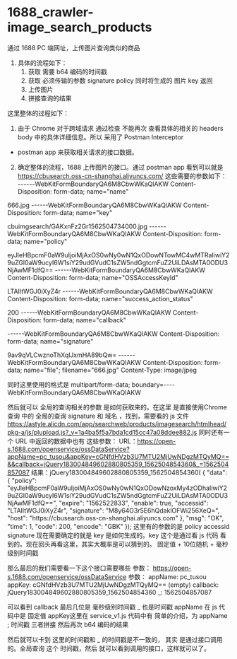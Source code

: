 # 1688_crawler-image_search_products
通过 1688 PC 端网址，上传图片查询类似的商品

1. 具体的流程如下：
    1. 获取 需要 b64 编码的时间戳
    2. 获取 必须传输的参数 signature policy 同时将生成的 图片 key 返回
    3. 上传图片
    4. 拼接查询的结果
   
这里整体的过程如下：
1. 由于 Chrome 对于跨域请求 通过检查 不能再次 查看具体的相关的 headers body 中的具体详细信息。所以 采用了 Postman Interceptor
 +  postman app 来获取相关请求的接口数据。

2. 确定整体的流程，1688 上传图片的接口。通过 postman app 看到可以就是 https://cbusearch.oss-cn-shanghai.aliyuncs.com/ 这些需要的参数如下：
   ------WebKitFormBoundaryQA6M8CbwWKaQlAKW
Content-Disposition: form-data; name="name"

666.jpg
------WebKitFormBoundaryQA6M8CbwWKaQlAKW
Content-Disposition: form-data; name="key"

cbuimgsearch/GAKxnFz2Gr1562504734000.jpg
------WebKitFormBoundaryQA6M8CbwWKaQlAKW
Content-Disposition: form-data; name="policy"

eyJleHBpcmF0aW9uIjoiMjAxOS0wNy0wN1QxODowNTowMC4wMTRaIiwiY29uZGl0aW9ucyI6W1siY29udGVudC1sZW5ndGgtcmFuZ2UiLDAsMTA0ODU3NjAwMF1dfQ==
------WebKitFormBoundaryQA6M8CbwWKaQlAKW
Content-Disposition: form-data; name="OSSAccessKeyId"

LTAIltWGJ0iXyZ4r
------WebKitFormBoundaryQA6M8CbwWKaQlAKW
Content-Disposition: form-data; name="success_action_status"

200
------WebKitFormBoundaryQA6M8CbwWKaQlAKW
Content-Disposition: form-data; name="callback"


------WebKitFormBoundaryQA6M8CbwWKaQlAKW
Content-Disposition: form-data; name="signature"

9av9qVLCwznoThXqlJxmHA89bQw=
------WebKitFormBoundaryQA6M8CbwWKaQlAKW
Content-Disposition: form-data; name="file"; filename="666.jpg"
Content-Type: image/jpeg

同时这里使用的格式是 multipart/form-data; boundary=----WebKitFormBoundaryQA6M8CbwWKaQlAKW

然后就可以 全局的查询相关的参数 是如何获取来的。在这里 是直接使用Chrome 查询 中的 全局的查询 signature 和 域名 ，找到，需要看的 js 文件 
https://astyle.alicdn.com/app/searchweb/products/imagesearch/htmlhead/pkg-a/js/plupload.js?_v=1a4ba5f5a7bda1cd15cc47a08ddee882.js
同时还有一个 URL 中返回的数据中也有  这些参数：
URL：https://open-s.1688.com/openservice/ossDataService?appName=pc_tusou&appKey=cGNfdHVzb3U7MTU2MjUwNDgzMTQyMQ==&&callback=jQuery183004849602880805359_1562504854360&_=1562504857087
结果：jQuery183004849602880805359_1562504854360(
{
    "data": {
        "policy": "eyJleHBpcmF0aW9uIjoiMjAxOS0wNy0wN1QxODowNzoxMy4zODhaIiwiY29uZGl0aW9ucyI6W1siY29udGVudC1sZW5ndGgtcmFuZ2UiLDAsMTA0ODU3NjAwMF1dfQ==",
        "expire": "1562522833",
        "enable": true,
        "accessid": "LTAIltWGJ0iXyZ4r",
        "signature": "M8y64G3r5E6hQdaklOFWi256XeQ=",
        "host": "https:\/\/cbusearch.oss-cn-shanghai.aliyuncs.com"
    },
    "msg": "OK",
    "time": 1,
    "code": 200,
    "encode": "GBK"
});
这里有的参数的是 policy  accessid signature
现在需要确定的就是 key 是如何生成的。key 这个是通过看 js 代码 看到的。现在回头再看这里，其实大概率是可以猜到的。 固定值 + 10位随机 + 毫秒级别时间戳

那么最后的我们需要看一下这个接口需要哪些 参数：
 https://open-s.1688.com/openservice/ossDataService
 参数：
  appName: pc_tusou
  appKey: cGNfdHVzb3U7MTU2MjUwNDgzMTQyMQ==
  (empty)
  callback: jQuery183004849602880805359_1562504854360
  _: 1562504857087
  
  可以看到 callback 最后几位是 毫秒级别时间戳 _ 也是时间戳 appName 在 js 代码中是 固定值 appKey这里在 service_v1.js  代码中有 简单的介绍，为 appName ; 时间戳 三者拼接 然后再次 b64 编码的结果
  
  然后就可以卡到  这里的时间戳和 _ 的时间戳是不一致的， 其实 是通过接口调用的。全局查询 这个 时间戳，然后 就可以看到调用的接口，这样就可以了。
  



 
